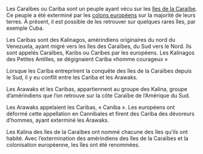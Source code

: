 <!-- TITLE: Caraïbe (peuple) -->
<!-- SUBTITLE: Présentation des Caraïbes -->

Les Caraïbes ou Cariba sont un peuple ayant vécu sur les [îles de la Caraïbe](/geographie/ile/caraibes/iles-de-la-caraibe).
Ce peuple a été exterminé par les [colons européens](/peuple/europe/partout/colons-europeens) sur la majorité de leurs terres. À présent, il est possible de les retrouver sur quelques rares îles, par exemple Cuba.


Les Caribas sont des Kalinagos, amérindiens originaires du nord du Venezuela, ayant migré vers les îles des Caraïbes, du Sud vers le Nord.
Ils sont appelés Caraïbes, Karibs ou Caribes par les européens.
Les Kalinagos des Petites Antilles, se dégignaient Cariba «homme courageux »

Lorsque les Cariba entreprirent la conquête des îles de la Caraïbes depuis le Sud, il y eu conflit entre les Cariba et les Arawaks. 
 
Les Arawaks et les Caribas, appartiennent au groupe des Kalina, groupe d’amérindiens que l’on retrouve sur la côte Caraïbe de l’Amérique du Sud.

Les Arawaks appelaient les  Caribas, « Caniba ».
Les européens ont déformé cette appellation en Cannibales et firent des Cariba des dévoreurs d’hommes, ayant exterminé les Arawaks.

Les Kalina des îles de la Caraïbes ont nommé chacune des îles qu’ils ont habité.
Avec l’extermination des amérindiens des îles de la Caraïbes et la colonisation européenne, les îles ont été renommées.